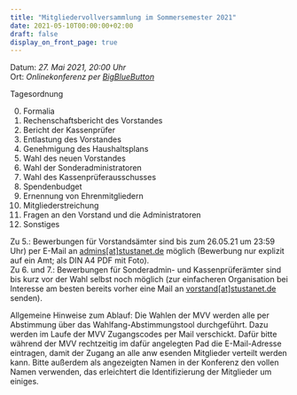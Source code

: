 ```yaml
---
title: "Mitgliedervollversammlung im Sommersemester 2021"
date: 2021-05-10T00:00:00+02:00
draft: false
display_on_front_page: true
---
```



Datum: _27. Mai 2021, 20:00 Uhr_  
Ort: _Onlinekonferenz per [BigBlueButton](https://bbb.stusta.de/b/lud-0g7-c9r-uwu)_  

Tagesordnung

0.  Formalia
1.  Rechenschaftsbericht des Vorstandes
2.  Bericht der Kassenprüfer
3.  Entlastung des Vorstandes
4.  Genehmigung des Haushaltsplans
5.  Wahl des neuen Vorstandes
6.  Wahl der Sonderadministratoren
7.  Wahl des Kassenprüferausschusses
8.  Spendenbudget
9.  Ernennung von Ehrenmitgliedern
10. Mitgliederstreichung
11. Fragen an den Vorstand und die Administratoren
12. Sonstiges



Zu 5.: Bewerbungen für Vorstandsämter sind bis zum 26.05.21 um 23:59 Uhr) per E-Mail an [admins[at]stustanet.de](https://stustanet.de/mail/admins) möglich (Bewerbung nur explizit auf ein Amt; als DIN A4 PDF mit Foto).  
Zu 6\. und 7.: Bewerbungen für Sonderadmin- und Kassenprüferämter sind bis kurz vor der Wahl selbst noch möglich (zur einfacheren Organisation bei Interesse am besten bereits vorher eine Mail an [vorstand[at]stustanet.de](https://stustanet.de/mail/vorstand) senden).  

Allgemeine Hinweise zum Ablauf:
Die Wahlen der MVV werden alle per Abstimmung über das Wahlfang-Abstimmungstool durchgeführt. Dazu werden im Laufe der MVV Zugangscodes per Mail verschickt. Dafür bitte während der MVV rechtzeitig im dafür angelegten Pad die E-Mail-Adresse eintragen, damit der Zugang an alle anw esenden Mitglieder verteilt werden kann. Bitte außerdem als angezeigten Namen in der Konferenz den vollen Namen verwenden, das erleichtert die Identifizierung der Mitglieder um einiges.
